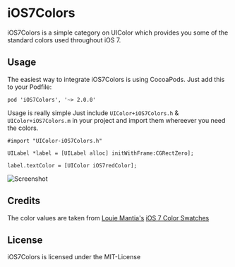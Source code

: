 # iOS7Colors

iOS7Colors is a simple category on UIColor which provides you some of the standard colors used throughout iOS 7.

## Usage

The easiest way to integrate iOS7Colors is using CocoaPods. Just add this to your Podfile:

    pod 'iOS7Colors', '~> 2.0.0'

Usage is really simple Just include `UIColor+iOS7Colors.h` & `UIColor+iOS7Colors.m` in your project and import them whereever you need the colors.

    #import "UIColor-iOS7Colors.h"

    UILabel *label = [UILabel alloc] initWithFrame:CGRectZero];

    label.textColor = [UIColor iOS7redColor];

![Screenshot](https://raw.github.com/claaslange/iOS7Colors/master/screenshot.png)

## Credits

The color values are taken from [Louie Mantia's](http://mantia.me) [iOS 7 Color Swatches](http://dribbble.com/shots/1186156-iOS-7-Color-Swatches)

## License

iOS7Colors is licensed under the MIT-License
